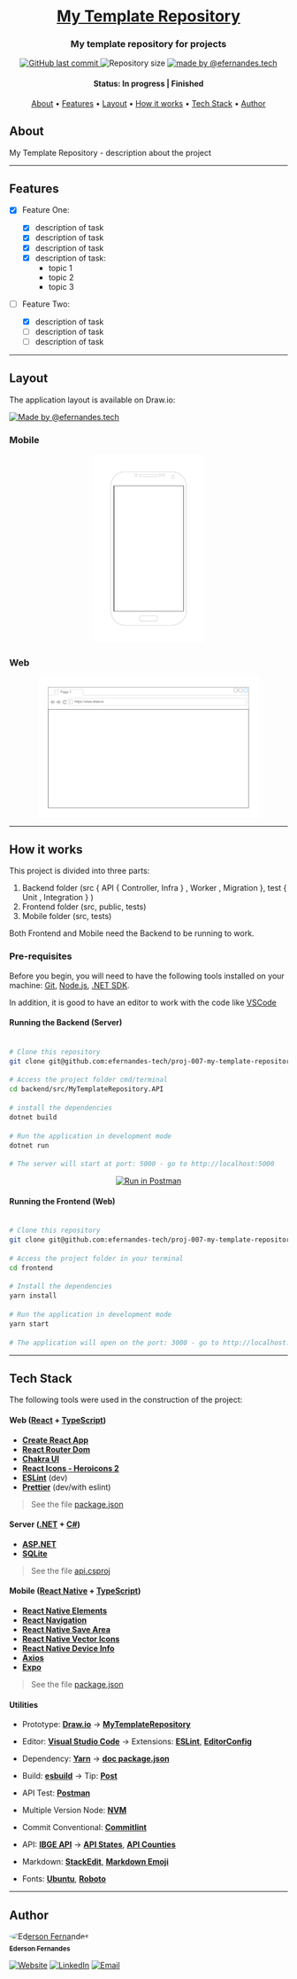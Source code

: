 <h1 align="center">
    <a href="#" alt="My Template Repository">My Template Repository</a>
</h1>

<h3 align="center">
    My template repository for projects
</h3>

<p align="center">
    <a href="https://github.com/efernandes-tech/proj-007-my-template-repository/commits/main">
        <img alt="GitHub last commit" src="https://img.shields.io/github/last-commit/efernandes-tech/proj-007-my-template-repository">
    </a>
    <img alt="Repository size" src="https://img.shields.io/github/repo-size/efernandes-tech/proj-007-my-template-repository">
    <a href="https://edersonfernandes.com.br">
        <img alt="made by @efernandes.tech" src="https://img.shields.io/badge/Made%20by-@efernandes.tech-%2360F6AD">
    </a>
</p>

<h4 align="center">
    Status: In progress | Finished
</h4>

<p align="center">
    <a href="#about">About</a> •
    <a href="#features">Features</a> •
    <a href="#layout">Layout</a> •
    <a href="#how-it-works">How it works</a> •
    <a href="#tech-stack">Tech Stack</a> •
    <a href="#author">Author</a>
</p>

## About

My Template Repository - description about the project

---

## Features

-   [x] Feature One:

    -   [x] description of task
    -   [x] description of task
    -   [x] description of task
    -   [x] description of task:
        -   topic 1
        -   topic 2
        -   topic 3

-   [ ] Feature Two:

    -   [x] description of task
    -   [ ] description of task
    -   [ ] description of task

---

## Layout

The application layout is available on Draw.io:

<a href="https://app.diagrams.net">
  <img alt="Made by @efernandes.tech" src="https://img.shields.io/badge/Access%20Layout%20-Draw.io-%2304D361">
</a>

### Mobile

<p align="center">
  <img alt="MyTemplateRepository" title="#MyTemplateRepository" src="./support/layout-mobile.png" width="200px">
</p>

### Web

<p align="center" style="display: flex; align-items: flex-start; justify-content: center;">
  <img alt="MyTemplateRepository" title="#MyTemplateRepository" src="./support/layout-web.png" width="400px">
</p>

---

## How it works

This project is divided into three parts:

1. Backend folder (src { API { Controller, Infra } , Worker , Migration }, test { Unit , Integration } )
2. Frontend folder (src, public, tests)
3. Mobile folder (src, tests)

Both Frontend and Mobile need the Backend to be running to work.

### Pre-requisites

Before you begin, you will need to have the following tools installed on your machine:
[Git](https://git-scm.com), [Node.js](https://nodejs.org/en/), [.NET SDK](https://dotnet.microsoft.com/en-us/download).

In addition, it is good to have an editor to work with the code like [VSCode](https://code.visualstudio.com/)

#### Running the Backend (Server)

```bash

# Clone this repository
git clone git@github.com:efernandes-tech/proj-007-my-template-repository.git

# Access the project folder cmd/terminal
cd backend/src/MyTemplateRepository.API

# install the dependencies
dotnet build

# Run the application in development mode
dotnet run

# The server will start at port: 5000 - go to http://localhost:5000

```

<p align="center">
    <a href="https://github.com/efernandes-tech/proj-007-my-template-repository/blob/main/support/MyTemplateRepository.postman_collection.json" target="_blank">
        <img src="https://run.pstmn.io/button.svg" alt="Run in Postman">
    </a>
</p>

#### Running the Frontend (Web)

```bash

# Clone this repository
git clone git@github.com:efernandes-tech/proj-007-my-template-repository.git

# Access the project folder in your terminal
cd frontend

# Install the dependencies
yarn install

# Run the application in development mode
yarn start

# The application will open on the port: 3000 - go to http://localhost:3000

```

---

## Tech Stack

The following tools were used in the construction of the project:

#### **Web** ([React](https://reactjs.org/) + [TypeScript](https://www.typescriptlang.org/))

-   **[Create React App](https://create-react-app.dev/)**
-   **[React Router Dom](https://reactrouter.com/en/main/start/tutorial/)**
-   **[Chakra UI](https://chakra-ui.com/getting-started)**
-   **[React Icons - Heroicons 2](https://react-icons.github.io/react-icons/icons?name=hi2)**
-   **[ESLint](https://eslint.org/docs/latest/use/getting-started)** (dev)
-   **[Prettier](https://prettier.io/docs/en/)** (dev/with eslint)

> See the file [package.json](https://github.com/efernandes-tech/proj-007-my-template-repository/blob/main/frontend/web/package.json)

#### **Server** ([.NET](https://dotnet.microsoft.com/en-us/download) + [C#](https://learn.microsoft.com/en-us/dotnet/csharp/tour-of-csharp/))

-   **[ASP.NET](https://learn.microsoft.com/en-us/aspnet/core/)**
-   **[SQLite](https://github.com/mapbox/node-sqlite3)**

> See the file [api.csproj](https://github.com/efernandes-tech/proj-007-my-template-repository/blob/main/backend/src/api.csproj)

#### **Mobile** ([React Native](http://www.reactnative.com/) + [TypeScript](https://www.typescriptlang.org/))

-   **[React Native Elements](https://reactnativeelements.com/)**
-   **[React Navigation](https://reactnavigation.org/)**
-   **[React Native Save Area](https://appandflow.github.io/react-native-safe-area-context/)**
-   **[React Native Vector Icons](https://oblador.github.io/react-native-vector-icons/)**
-   **[React Native Device Info](https://github.com/react-native-device-info/react-native-device-info)**
-   **[Axios](https://github.com/axios/axios)**
-   **[Expo](https://expo.io/)**

> See the file [package.json](https://github.com/efernandes-tech/proj-007-my-template-repository/blob/main/mobile/package.json)

#### **Utilities**

-   Prototype: **[Draw.io](https://app.diagrams.net/)** → **[MyTemplateRepository](https://app.diagrams.net)**
-   Editor: **[Visual Studio Code](https://code.visualstudio.com/)** → Extensions: **[ESLint](https://marketplace.visualstudio.com/items?itemName=dbaeumer.vscode-eslint)**, **[EditorConfig](https://marketplace.visualstudio.com/items?itemName=EditorConfig.EditorConfig)**
-   Dependency: **[Yarn](https://classic.yarnpkg.com/en/docs/cli/)** → **[doc package.json](https://docs.npmjs.com/cli/v10/configuring-npm/package-json)**
-   Build: **[esbuild](https://esbuild.github.io/getting-started/)** → Tip: **[Post](https://dev.to/em1dio/pt-br-usando-esbuild-com-typescript-n2k)**

-   API Test: **[Postman](https://www.postman.com/)**
-   Multiple Version Node: **[NVM](https://github.com/coreybutler/nvm-windows)**
-   Commit Conventional: **[Commitlint](https://github.com/conventional-changelog/commitlint)**

-   API: **[IBGE API](https://servicodados.ibge.gov.br/api/docs/localidades?versao=1)** → **[API States](https://servicodados.ibge.gov.br/api/docs/localidades?versao=1#api-UFs-estadosGet)**, **[API Counties](https://servicodados.ibge.gov.br/api/docs/localidades?versao=1#api-Municipios-estadosUFMunicipiosGet)**
-   Markdown: **[StackEdit](https://stackedit.io/)**, **[Markdown Emoji](https://gist.github.com/rxaviers/7360908)**
-   Fonts: **[Ubuntu](https://fonts.google.com/specimen/Ubuntu)**, **[Roboto](https://fonts.google.com/specimen/Roboto)**

---

## Author

<a href="https://github.com/efernandes-tech">
    <img style="border-radius: 50%;" src="https://avatars.githubusercontent.com/u/11312749?v=4" width="100px;" alt="Ederson Fernandes" />
    <br />
    <sub><b>Ederson Fernandes</b></sub>
</a>

<br />

[![Website](https://img.shields.io/badge/Website-Visit-green?logo=google-chrome)](https://edersonfernandes.com.br)
[![LinkedIn](https://img.shields.io/badge/LinkedIn-Connect-blue?logo=linkedin)](https://www.linkedin.com/in/edersonfernandesdev)
[![Email](https://img.shields.io/badge/Email-Contact-red?logo=gmail)](mailto:seuemail@dominio.com)
